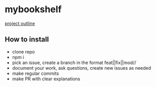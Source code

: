 # mybookshelf

[project outline](https://docs.google.com/presentation/d/1gZxbguWTC9f97ecUPsUD4MMj86L3xcJDOXewjF-T1U0/edit#slide=id.p)

## How to install
- clone repo
- npm i
- pick an issue, create a branch in the format feat||fix||mod/<featurename>/<yourname>
- document your work, ask questions, create new issues as needed
- make regular commits
- make PR with clear explanations
